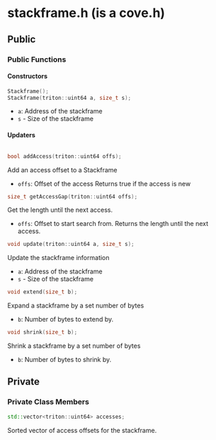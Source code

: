 # stackframe.h (is a cove.h)

## Public

### Public Functions

#### Constructors

```cpp
Stackframe();
Stackframe(triton::uint64 a, size_t s);
```
- `a`: Address of the stackframe
- `s` - Size of the stackframe

#### Updaters

```cpp

bool addAccess(triton::uint64 offs);
```
Add an access offset to a Stackframe
- `offs`: Offset of the access
Returns true if the access is new


```cpp
size_t getAccessGap(triton::uint64 offs);
```
Get the length until the next access.
- `offs`: Offset to start search from.
Returns the length until the next access.


```cpp
void update(triton::uint64 a, size_t s);
```
Update the stackframe information
- `a`: Address of the stackframe
- `s` - Size of the stackframe


```cpp
void extend(size_t b);
```
Expand a stackframe by a set number of bytes
- `b`: Number of bytes to extend by.


```cpp
void shrink(size_t b);
```
Shrink a stackframe by a set number of bytes
- `b`: Number of bytes to shrink by.


## Private

### Private Class Members

```cpp
std::vector<triton::uint64> accesses;
```
Sorted vector of access offsets for the stackframe.
